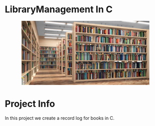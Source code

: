 <h1> LibraryManagement In C </h1> 
<div align="center">
   
  <img alt="" src="assets/istockphoto-1200326335-612x612.jpg" height="200 x    "  />
</div>

# Project Info
In this project we create a record log for books in C.
